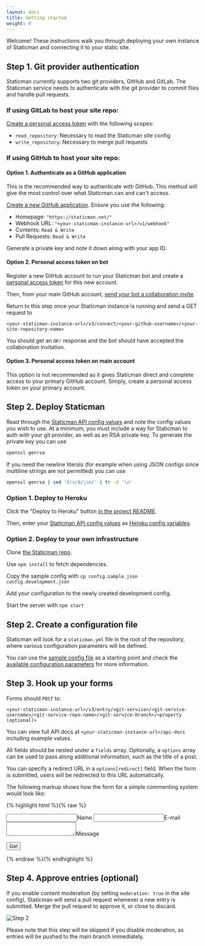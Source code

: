 ```yaml
---
layout: docs
title: Getting started
weight: 0
---
```

Welcome! These instructions walk you through deploying your own instance of Staticman and connecting it to your static site.

## Step 1. Git provider authentication

Staticman currently supports two git providers, GitHub and GitLab. The Staticman service needs to authenticate with the git provider to commit files and handle pull requests. 

### **If using GitLab to host your site repo:**

[Create a personal access token](https://docs.gitlab.com/ee/user/profile/personal_access_tokens.html#creating-a-personal-access-token) with the following scopes:

  - `read_repository`: Necessary to read the Staticman site config
  - `write_repository`: Necessary to merge pull requests

### **If using GitHub to host your site repo:**

#### **Option 1. Authenticate as a GitHub application**

This is the recommended way to authenticate with GitHub. This method will give the most control over what Staticman can and can't access.

[Create a new GitHub application](https://docs.github.com/en/free-pro-team@latest/developers/apps/creating-a-github-app). Ensure you use the following:

  - Homepage: `"https://staticman.net/"`
  - Webhook URL: `"<your-staticman-instance-url>/v1/webhook"`
  - Contents: `Read & Write`
  - Pull Requests: `Read & Write`

Generate a private key and note it down along with your app ID.

#### **Option 2. Personal access token on bot**

Register a new GitHub account to run your Staticman bot and create a [personal access token](https://docs.github.com/en/free-pro-team@latest/github/authenticating-to-github/creating-a-personal-access-token) for this new account.

Then, from your main GitHub account, [send your bot a collaboration invite](https://docs.github.com/en/free-pro-team@latest/github/setting-up-and-managing-your-github-user-account/inviting-collaborators-to-a-personal-repository).


Return to this step once your Staticman instance is running and send a GET request to

`<your-staticman-instance-url>/v3/connect/<your-github-username>/<your-site-repository-name>`

You should get an `OK!` response and the bot should have accepted the collaboration invitation.

#### **Option 3. Personal access token on main account**

This option is not recommended as it gives Staticman direct and complete access to your primary GitHub account. Simply, create a personal access token on your primary account.

## Step 2. Deploy Staticman

Read through the [Staticman API config values](https://staticman.net/docs/api) and note the config values you wish to use. At a minimum, you must include a way for Staticman to auth with your git provider, as well as an RSA private key. To generate the private key you can use 

``` bash
openssl genrsa
```

If you need the newline literals (for example when using JSON configs since multiline strings are not permitted) you can use

``` bash
openssl genrsa | sed '$!s/$/\\n/' | tr -d '\n'
```

### **Option 1. Deploy to Heroku**

Click the "Deploy to Heroku" button [in the project README](https://github.com/eduardoboucas/staticman).

Then, enter your [Staticman API config values](https://staticman.net/docs/api) as [Heroku config variables](https://devcenter.heroku.com/articles/config-vars).

### **Option 2. Deploy to your own infrastructure**

Clone [the Staticman repo](https://github.com/eduardoboucas/staticman.git).

Use `npm install` to fetch dependencies.

Copy the sample config with `cp config.sample.json config.development.json`

Add your configuration to the newly created development config.

Start the server with `npm start`





## Step 2. Create a configuration file

Staticman will look for a `staticman.yml` file in the root of the repository, where various configuration parameters will be defined.

You can use the [sample config file](https://github.com/eduardoboucas/staticman/blob/master/staticman.sample.yml) as a starting point and check the [available configuration parameters](/docs/configuration) for more information.

## Step 3. Hook up your forms

Forms should `POST` to:

`<your-staticman-instance-url>/v3/entry/<git-service>/<git-service-username>/<git-service-repo-name>/<git-service-branch>/<property (optional)>`

You can view full API docs at `<your-staticman-instance-url>/api-docs` including example values.

All fields should be nested under a `fields` array. Optionally, a `options` array can be used to pass along additional information, such as the title of a post.

You can specify a redirect URL in a `options[redirect]` field. When the form is submitted, users will be redirected to this URL automatically.

The following markup shows how the form for a simple commenting system would look like:

{% highlight html %}{% raw %}
<form method="POST" action="https://api.staticman.net/v3/entry/github/eduardoboucas/staticman/gh-pages/comments">
  <input name="options[redirect]" type="hidden" value="https://my-site.com">
  <!-- e.g. "2016-01-02-this-is-a-post" -->
  <input name="options[slug]" type="hidden" value="{{ page.slug }}">
  <label><input name="fields[name]" type="text">Name</label>
  <label><input name="fields[email]" type="email">E-mail</label>
  <label><textarea name="fields[message]"></textarea>Message</label>
  
  <button type="submit">Go!</button>
</form>
{% endraw %}{% endhighlight %}

## Step 4. Approve entries (optional)

If you enable content moderation (by setting `moderation: true` in the site config), Staticman will send a pull request whenever a new entry is submitted. Merge the pull request to approve it, or close to discard.

![Step 2](/assets/images/get-started/step2.png)

Please note that this step will be skipped if you disable moderation, as entries will be pushed to the main branch immediately.
